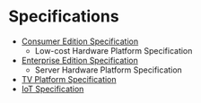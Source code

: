 # Specifications

- [Consumer Edition Specification](../96Boards-CE-Specification.pdf)
   - Low-cost Hardware Platform Specification
- [Enterprise Edition Specification](../96Boards-EE-Specification.pdf)
   - Server Hardware Platform Specification
- [TV Platform Specification](96Boards-EE-TV-Platform-Specification.pdf)
- [IoT Specification](96Boards-IE-Specification.pdf)
